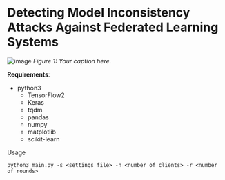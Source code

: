 # Detecting Model Inconsistency Attacks Against Federated Learning Systems

![image](https://github.com/user-attachments/assets/8987e142-0121-4b92-aeef-85d79a191ea0)
*Figure 1: Your caption here.*



**Requirements**:

* python3 
  * TensorFlow2
  * Keras
  * tqdm
  * pandas 
  * numpy
  * matplotlib
  * scikit-learn
    




Usage

```
python3 main.py -s <settings file> -n <number of clients> -r <number of rounds>
```



